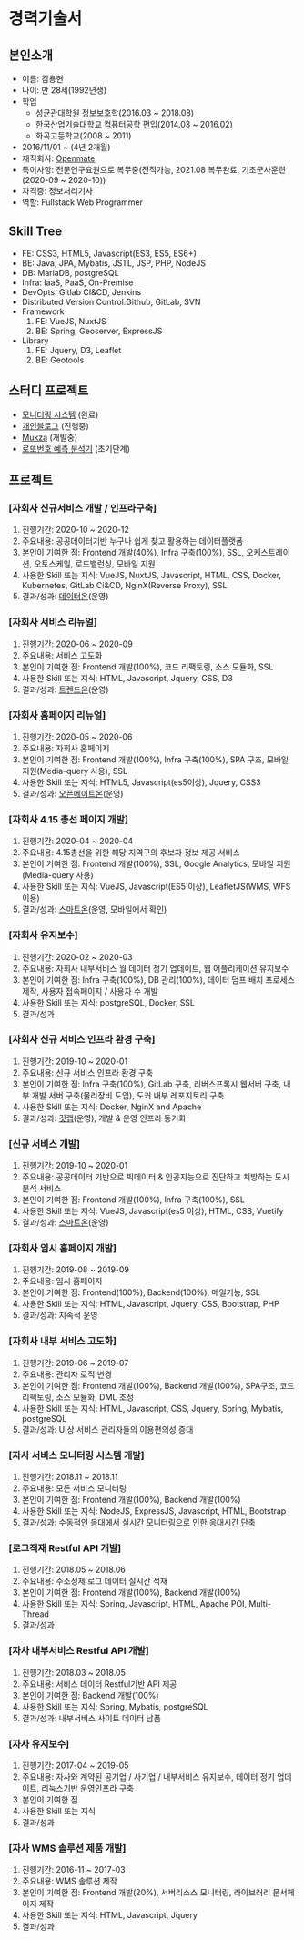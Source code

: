 # 경력기술서

## 본인소개
- 이름: 김용현
- 나이: 만 28세(1992년생)
- 학업
  - 성균관대학원 정보보호학(2016.03 ~ 2018.08)
  - 한국산업기술대학교 컴퓨터공학 편입(2014.03 ~ 2016.02)
  - 화곡고등학교(2008 ~ 2011)
- 2016/11/01 ~ (4년 2개월)
- 재직회사: [Openmate](http://www.openmate.co.kr)
- 특이사항: 전문연구요원으로 복무중(전직가능, 2021.08 복무완료, 기초군사훈련(2020-09 ~ 2020-10))
- 자격증: 정보처리기사
- 역할: Fullstack Web Programmer

## Skill Tree
- FE: CSS3, HTML5, Javascript(ES3, ES5, ES6+)
- BE: Java, JPA, Mybatis, JSTL, JSP, PHP, NodeJS
- DB: MariaDB, postgreSQL
- Infra: IaaS, PaaS, On-Premise
- DevOpts: Gitlab CI&CD, Jenkins
- Distributed Version Control:Github, GitLab, SVN
- Framework
  1. FE: VueJS, NuxtJS
  2. BE: Spring, Geoserver, ExpressJS
- Library
  1. FE: Jquery, D3, Leaflet
  2. BE: Geotools

## 스터디 프로젝트
- [모니터링 시스템](https://github.com/Hulkong/monitoring) (완료)
- [개인블로그](https://github.com/Hulkong/hulkong.github.io) (진행중)
- [Mukza](https://github.com/Hulkong/mzProject) (개발중)
- [로또번호 예측 분석기](https://github.com/Hulkong/lottery_failure_guess) (초기단계)

## 프로젝트
### [자회사 신규서비스 개발 / 인프라구축]
1) 진행기간: 2020-10 ~ 2020-12
2) 주요내용: 공공데이터기반 누구나 쉽게 찾고 활용하는 데이터플랫폼
3) 본인이 기여한 점: Frontend 개발(40%), Infra 구축(100%), SSL, 오케스트레이션, 오토스케일, 로드밸런싱, 모바일 지원
4) 사용한 Skill 또는 지식: VueJS, NuxtJS, Javascript, HTML, CSS, Docker, Kubernetes, GitLab Ci&CD, NginX(Reverse Proxy), SSL
5) 결과/성과: [데이터온](https://data-on.co.kr)(운영)

### [자회사 서비스 리뉴얼]
1) 진행기간: 2020-06 ~ 2020-09
2) 주요내용: 서비스 고도화 
3) 본인이 기여한 점: Frontend 개발(100%), 코드 리팩토링, 소스 모듈화, SSL 
4) 사용한 Skill 또는 지식: HTML, Javascript, Jquery, CSS, D3
5) 결과/성과: [트렌드온](https://trend-on.co.kr)(운영)

### [자회사 홈페이지 리뉴얼]
1) 진행기간: 2020-05 ~ 2020-06
2) 주요내용: 자회사 홈페이지
3) 본인이 기여한 점: Frontend 개발(100%), Infra 구축(100%), SPA 구조, 모바일 지원(Media-query 사용), SSL
4) 사용한 Skill 또는 지식: HTML5, Javascript(es5이상), Jquery, CSS3
5) 결과/성과: [오픈메이트온](https://openmate-on.co.kr)(운영)

### [자회사 4.15 총선 페이지 개발]
1) 진행기간: 2020-04 ~ 2020-04
2) 주요내용: 4.15총선을 위한 해당 지역구의 후보자 정보 제공 서비스
3) 본인이 기여한 점: Frontend 개발(100%), SSL, Google Analytics, 모바일 지원(Media-query 사용)
4) 사용한 Skill 또는 지식: VueJS, Javascript(ES5 이상), LeafletJS(WMS, WFS 이용)
5) 결과/성과: [스마트온](https://smart-on.co.kr)(운영, 모바일에서 확인)

### [자회사 유지보수]
1) 진행기간: 2020-02 ~ 2020-03
2) 주요내용: 자회사 내부서비스 월 데이터 정기 업데이트, 웹 어플리케이션 유지보수
3) 본인이 기여한 점: Infra 구축(100%), DB 관리(100%), 데이터 덤프 배치 프로세스 제작, 사용자 접속페이지 / 사용자 수 개발
4) 사용한 Skill 또는 지식: postgreSQL, Docker, SSL
5) 결과/성과

### [자회사 신규 서비스 인프라 환경 구축]
1) 진행기간: 2019-10 ~ 2020-01
2) 주요내용: 신규 서비스 인프라 환경 구축
3) 본인이 기여한 점: Infra 구축(100%), GitLab 구축, 리버스프록시 웹서버 구축, 내부 개발 서버 구축(물리장비 도입), 도커 내부 레포지토리 구축
4) 사용한 Skill 또는 지식: Docker, NginX and Apache
5) 결과/성과: [깃랩](https://git.openmate-on.co.kr)(운영), 개발 & 운영 인프라 동기화

### [신규 서비스 개발]
1) 진행기간: 2019-10 ~ 2020-01
2) 주요내용: 공공데이터 기반으로 빅데이터 & 인공지능으로 진단하고 처방하는 도시분석 서비스
3) 본인이 기여한 점: Frontend 개발(100%), Infra 구축(100%), SSL
4) 사용한 Skill 또는 지식: VueJS, Javascript(es5 이상), HTML, CSS, Vuetify 
5) 결과/성과: [스마트온](https://smart-on.co.kr)(운영)

### [자회사 임시 홈페이지 개발]
1) 진행기간: 2019-08 ~ 2019-09
2) 주요내용: 임시 홈페이지
3) 본인이 기여한 점: Frontend(100%), Backend(100%), 메일기능, SSL
4) 사용한 Skill 또는 지식: HTML, Javascript, Jquery, CSS, Bootstrap, PHP
5) 결과/성과: 지속적 운영

### [자회사 내부 서비스 고도화]
1) 진행기간: 2019-06 ~ 2019-07
2) 주요내용: 관리자 로직 변경
3) 본인이 기여한 점: Frontend 개발(100%), Backend 개발(100%), SPA구조, 코드 리팩토링, 소스 모듈화, DML 조정
4) 사용한 Skill 또는 지식: HTML, Javascript, CSS, Jquery, Spring, Mybatis, postgreSQL
5) 결과/성과: UI상 서비스 관리자들의 이용편의성 증대

### [자사 서비스 모니터링 시스템 개발]
1) 진행기간: 2018.11 ~ 2018.11
2) 주요내용: 모든 서비스 모니터링
3) 본인이 기여한 점: Frontend 개발(100%), Backend 개발(100%)
4) 사용한 Skill 또는 지식: NodeJS, ExpressJS, Javascript, HTML, Bootstrap
5) 결과/성과: 수동적인 응대에서 실시간 모니터링으로 인한 응대시간 단축

### [로그적재 Restful API 개발]
1) 진행기간: 2018.05 ~ 2018.06
2) 주요내용: 주소정제 로그 데이터 실시간 적재
3) 본인이 기여한 점: Frontend 개발(100%), Backend 개발(100%)
4) 사용한 Skill 또는 지식: Spring, Javascript, HTML, Apache POI, Multi-Thread
5) 결과/성과

### [자사 내부서비스 Restful API 개발]
1) 진행기간: 2018.03 ~ 2018.05
2) 주요내용: 서비스 데이터 Restful기반 API 제공
3) 본인이 기여한 점: Backend 개발(100%)
4) 사용한 Skill 또는 지식: Spring, Mybatis, postgreSQL
5) 결과/성과: 내부서비스 사이트 데이터 납품

### [자사 유지보수]
1) 진행기간: 2017-04 ~ 2019-05
2) 주요내용: 자사와 계약된 공기업 / 사기업 / 내부서비스 유지보수, 데이터 정기 업데이트, 리눅스기반 운영인프라 구축
3) 본인이 기여한 점 
4) 사용한 Skill 또는 지식 
5) 결과/성과

### [자사 WMS 솔루션 제품 개발]
1) 진행기간: 2016-11 ~ 2017-03
2) 주요내용: WMS 솔루션 제작
3) 본인이 기여한 점: Frontend 개발(20%), 서버리소스 모니터링, 라이브러리 문서페이지 제작
4) 사용한 Skill 또는 지식: HTML, Javascript, Jquery
5) 결과/성과
